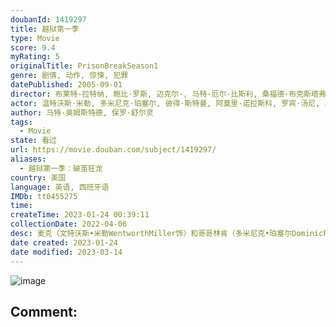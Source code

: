 ```yaml
---
doubanId: 1419297
title: 越狱第一季
type: Movie
score: 9.4
myRating: 5
originalTitle: PrisonBreakSeason1
genre: 剧情, 动作, 惊悚, 犯罪
datePublished: 2005-09-01
director: 布莱特·拉特纳, 鲍比·罗斯, 迈克尔·, 马特·厄尔·比斯利, 桑福德·布克斯塔弗, 德怀特·, 杰斯·亚历山大, undefined, 格雷格·艾坦尼斯, 凯文·霍克斯, 布拉德·特纳, 罗伯特·曼德尔, 弗雷德·格伯, 兰迪·奇斯克, 盖·费尔兰德, 塞尔吉奥·米米卡
actor: 温特沃斯·米勒, 多米尼克·珀塞尔, 彼得·斯特曼, 阿莫里·诺拉斯科, 罗宾·汤尼, 马歇尔·奥尔曼, 韦德·威廉姆斯, 迈克尔·拉帕波特, 罗伯特·克耐普, 莎拉·韦恩·卡丽丝, 乔迪·琳·欧基菲, undefined, undefined, undefined, 莫洛克·奥马里, undefined, 托德·特里, undefined, 斯科特·阿兰·史密斯, undefined, undefined, 马克斯·克里奇, undefined, 修戴利, 本杰明·贝尼特斯, undefined, undefined, 杰夫·卡希尔, 亚当·德尔·里奥, 卡洛斯·纳瓦罗, undefined, 保罗·安德斯坦, 霍莉·瓦兰丝, 比利·乔·马丁内斯, undefined, 马克·莫蒂尼, undefined, 卡莉·罗森博格, 乔·巴齐尔, undefined, undefined, undefined, 迈克尔·南弗里亚, undefined, 斯科特·杰埃克, 杰萨琳·吉尔西格, undefined, 布鲁诺·冈恩, 乔·范·斯莱克, undefined, 切尔西·罗斯, 迈克尔·加斯顿, 保罗·佩里, 约翰·比灵斯列, undefined, 余朝汉, 科布恩·格罗斯, undefined, 约瑟夫·斯科拉, 汤姆·麦克尔罗伊, 瑞贝卡·斯宾塞, 菲利普·爱德华·范·利尔, 罗南多·博伊斯, 阿什利·博彻, 海伦娜·科勒沃恩, 李·可可, undefined, 詹妮弗·琼·泰勒, undefined, undefined, 丹尼·麦卡蒂, 麦克·勃兰特, 蕾切尔·洛埃拉, 乔伊·霍萨, 玛莉·贝丝·菲舍尔, 丹尼·麦卡锡, 崔西·莱茨, 尼克·罗斯, 乔·米诺索, 瑞秋·塞雷达, undefined, 里斯·里奥斯, undefined, 多米尼克·培斯, 劳伦斯·瓦尔纳多, 迈克尔·, 辛希亚·卡耶·麦克威廉姆斯, 安东尼·约翰·邓尼森, 萨拉·贝克, undefined, undefined, 安德鲁·罗森博格, 乔·努内斯, 马特·德卡罗, 丹妮尔·坎贝尔, 杰奎琳·威廉姆斯, 约翰·裘德, 阿迪纳·波特, 阿尔·萨皮恩扎, 塞拉斯·威尔·米切尔, 阿贝尔·百色拉, undefined, 布鲁斯·, 迈克尔·库立兹, 米歇尔·佛贝丝, undefined, undefined, undefined, undefined, undefined, undefined, undefined, 克里斯·弗雷霍夫, 缪斯·沃森, 洛克蒙·邓巴, 斯黛西·霍尔, undefined, 布兰登·泰勒·罗素, 迪兰·明奈特, 罗伯托·桑切斯, undefined, .佩里, undefined, undefined, 肯尼斯·韦恩·布拉德利, undefined, undefined, undefined, undefined, 拉里·杰克·唐森, 毛里斯·里佩克, 普雷斯顿·詹姆斯·希利耶, 珍妮·克伦, undefined, undefined, undefined, undefined, 迈克尔·帕特里克·布林, 伊立沙·弗雷丁, undefined, undefined, 达里尔·考克斯, undefined, undefined, 戴维·杰, 凯斯·戴蒙德, 丹尼斯·, undefined, undefined, undefined, 李·雷赫曼, 卡蜜尔·古阿蒂, undefined, undefined, undefined, undefined, 布兰尼·霍甘, 塔特姆·尚客, 比利·史蒂文森, undefined, 豪威·约翰逊, 迈克·戈麦斯, undefined, 约翰尼·克鲁斯, 德雷克·安东尼, undefined, 约翰·图尔克, 米切尔·劳伦斯, 亚历克斯·丹尼尔斯, 克里斯蒂安·鲍曼, 克里斯·布鲁诺, 丹尼尔·, 约翰·赫德, undefined, 杰夫·帕克, 劳拉·韦德, undefined, undefined, 布拉德·弗莱彻, undefined, undefined, 肯尼·阿方索, 雷·奥斯汀, 戴尔·沃丁顿, 丹尼尔·罗斯, 迈克尔·斯托扬诺夫, 布兰顿·莫拉勒, 吉亚尼·罗素, 帕特丽夏·温迪, undefined, undefined, undefined, undefined, undefined, 杰德·马杰, 大卫·博恩, 库尔特·卡塞雷斯, 约翰·利斯特, 斯蒂夫·, 乔伊·奥格莱斯比, 狄安娜·杜纳甘, 杰瑞米·贝切拉, undefined, 斯泰西·基齐, 罗伯特·普拉尔戈, undefined, undefined, 艾德丽安·麦奎因, 安东尼·斯塔尔克, 莱恩·加里逊, 弗兰克·格里罗, undefined, undefined, 里奇蒙德·阿奎特, 伊恩·鲍汉, 克里斯蒂安·斯托特, undefined, 特拉维斯·威林厄姆, 马绍尔·曼尼什, undefined, undefined, 罗伯特·, 曼尼·鲁比奥, 布伦特·安德森, 克里斯·华纳, undefined, 塔拉·卡拉西安, 兰内特·弗吉特
author: 马特·奥姆斯特德, 保罗·舒尔灵
tags:
  - Movie
state: 看过
url: https://movie.douban.com/subject/1419297/
aliases:
  - 越狱第一季：破茧狂龙
country: 美国
language: 英语, 西班牙语
IMDb: tt0455275
time: 
createTime: 2023-01-24 00:39:11
collectionDate: 2022-04-06
desc: 麦克（文特沃斯•米勒WentworthMiller饰）和哥哥林肯（多米尼克•珀塞尔DominicPurcell饰）自从母亲去世、父亲失踪后就相依为命。林肯虽然是个街头混混，但他为了弟弟能顺...
date created: 2023-01-24
date modified: 2023-03-14
---
```


![image](p1422373182.jpg)

Comment:
---
